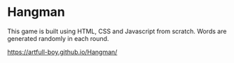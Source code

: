 # Hangman
This game is built using HTML, CSS and Javascript from scratch.
Words are generated randomly in each round.

https://artfull-boy.github.io/Hangman/
